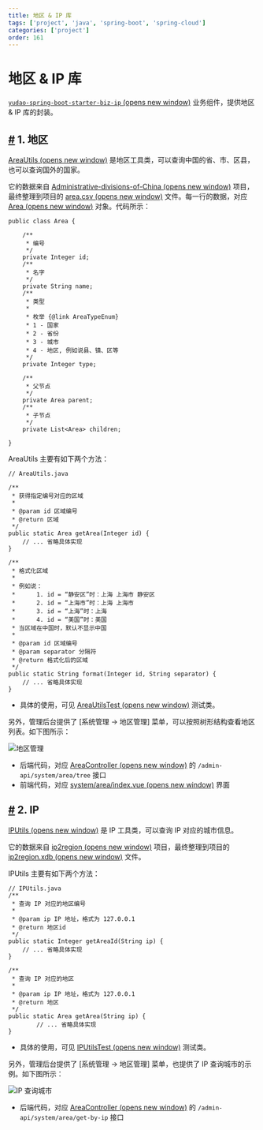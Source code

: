 ```yaml
---
title: 地区 & IP 库
tags: ['project', 'java', 'spring-boot', 'spring-cloud']
categories: ['project']
order: 161
---
```

# 地区 & IP 库

[`yudao-spring-boot-starter-biz-ip`  (opens new window)](https://github.com/YunaiV/ruoyi-vue-pro/tree/master/yudao-framework/yudao-spring-boot-starter-biz-ip) 业务组件，提供地区 & IP 库的封装。

 ## [#](#_1-地区) 1. 地区

 [AreaUtils  (opens new window)](https://github.com/YunaiV/ruoyi-vue-pro/blob/master/yudao-framework/yudao-spring-boot-starter-biz-ip/src/main/java/cn/iocoder/yudao/framework/ip/core/utils/AreaUtils.java) 是地区工具类，可以查询中国的省、市、区县，也可以查询国外的国家。

 它的数据来自 [Administrative-divisions-of-China  (opens new window)](https://github.com/modood/Administrative-divisions-of-China) 项目，最终整理到项目的 [area.csv  (opens new window)](https://github.com/YunaiV/yudao-cloud/blob/master/yudao-framework/yudao-spring-boot-starter-biz-ip/src/main/resources/area.csv) 文件。每一行的数据，对应 [Area  (opens new window)](https://github.com/YunaiV/yudao-cloud/blob/master/yudao-framework/yudao-spring-boot-starter-biz-ip/src/main/java/cn/iocoder/yudao/framework/ip/core/Area.java) 对象。代码所示：

 
```
public class Area {

    /**
     * 编号
     */
    private Integer id;
    /**
     * 名字
     */
    private String name;
    /**
     * 类型
     *
     * 枚举 {@link AreaTypeEnum}
     * 1 - 国家
     * 2 - 省份
     * 3 - 城市
     * 4 - 地区, 例如说县、镇、区等
     */
    private Integer type;

    /**
     * 父节点
     */
    private Area parent;
    /**
     * 子节点
     */
    private List<Area> children;
    
}

```
AreaUtils 主要有如下两个方法：

 
```
// AreaUtils.java

/**
 * 获得指定编号对应的区域
 *
 * @param id 区域编号
 * @return 区域
 */
public static Area getArea(Integer id) {
    // ... 省略具体实现
}

/**
 * 格式化区域
 *
 * 例如说：
 *      1. id = “静安区”时：上海 上海市 静安区
 *      2. id = “上海市”时：上海 上海市
 *      3. id = “上海”时：上海
 *      4. id = “美国”时：美国
 * 当区域在中国时，默认不显示中国
 *
 * @param id 区域编号
 * @param separator 分隔符
 * @return 格式化后的区域
 */
public static String format(Integer id, String separator) {
    // ... 省略具体实现
}

```
* 具体的使用，可见 [AreaUtilsTest  (opens new window)](https://github.com/YunaiV/yudao-cloud/blob/master/yudao-framework/yudao-spring-boot-starter-biz-ip/src/test/java/cn/iocoder/yudao/framework/ip/core/utils/AreaUtilsTest.java) 测试类。

 另外，管理后台提供了 [系统管理 -> 地区管理] 菜单，可以按照树形结构查看地区列表。如下图所示：

 ![地区管理](https://cloud.iocoder.cn/img/%E5%9C%B0%E5%8C%BA%E4%B8%8EIP/%E5%9C%B0%E5%8C%BA%E7%AE%A1%E7%90%86.png)

 * 后端代码，对应 [AreaController  (opens new window)](https://github.com/YunaiV/yudao-cloud/blob/master/yudao-module-system/yudao-module-system-biz/src/main/java/cn/iocoder/yudao/module/system/controller/admin/ip/AreaController.java#L29-L35) 的 `/admin-api/system/area/tree` 接口
* 前端代码，对应 [system/area/index.vue  (opens new window)](https://github.com/yudaocode/yudao-ui-admin-vue2/blob/master/src/views/system/area/index.vue) 界面

 ## [#](#_2-ip) 2. IP

 [IPUtils  (opens new window)](https://github.com/YunaiV/yudao-cloud/blob/master/yudao-framework/yudao-spring-boot-starter-biz-ip/src/main/java/cn/iocoder/yudao/framework/ip/core/utils/IPUtils.java) 是 IP 工具类，可以查询 IP 对应的城市信息。

 它的数据来自 [ip2region  (opens new window)](https://gitee.com/lionsoul/ip2region) 项目，最终整理到项目的 [ip2region.xdb  (opens new window)](https://github.com/YunaiV/yudao-cloud/blob/master/yudao-framework/yudao-spring-boot-starter-biz-ip/src/main/resources/ip2region.xdb) 文件。

 IPUtils 主要有如下两个方法：

 
```
// IPUtils.java
/**
 * 查询 IP 对应的地区编号
 *
 * @param ip IP 地址，格式为 127.0.0.1
 * @return 地区id
 */
public static Integer getAreaId(String ip) {
    // ... 省略具体实现
}

/**
 * 查询 IP 对应的地区
 *
 * @param ip IP 地址，格式为 127.0.0.1
 * @return 地区
 */
public static Area getArea(String ip) {
        // ... 省略具体实现
}

```
* 具体的使用，可见 [IPUtilsTest  (opens new window)](https://github.com/YunaiV/yudao-cloud/blob/master/yudao-framework/yudao-spring-boot-starter-biz-ip/src/test/java/cn/iocoder/yudao/framework/ip/core/utils/IPUtilsTest.java) 测试类。

 另外，管理后台提供了 [系统管理 -> 地区管理] 菜单，也提供了 IP 查询城市的示例。如下图所示：

 ![IP 查询城市](https://cloud.iocoder.cn/img/%E5%9C%B0%E5%8C%BA%E4%B8%8EIP/IP%E6%9F%A5%E8%AF%A2%E5%9F%8E%E5%B8%82.png)

 * 后端代码，对应 [AreaController  (opens new window)](https://github.com/YunaiV/yudao-cloud/blob/master/yudao-module-system/yudao-module-system-biz/src/main/java/cn/iocoder/yudao/module/system/controller/admin/ip/AreaController.java#L37-L48) 的 `/admin-api/system/area/get-by-ip` 接口
